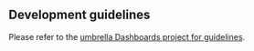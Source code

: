 ## Development guidelines

Please refer to the [umbrella Dashboards project for guidelines](https://folkehelseinstituttet.github.io/dashboards/contributing.html).

